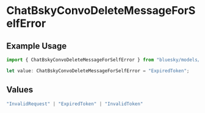 # ChatBskyConvoDeleteMessageForSelfError

## Example Usage

```typescript
import { ChatBskyConvoDeleteMessageForSelfError } from "bluesky/models/errors";

let value: ChatBskyConvoDeleteMessageForSelfError = "ExpiredToken";
```

## Values

```typescript
"InvalidRequest" | "ExpiredToken" | "InvalidToken"
```